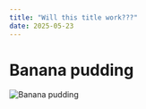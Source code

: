 ```yaml
---
title: "Will this title work???"
date: 2025-05-23
---
```


# Banana pudding
![Banana pudding](https://www.momontimeout.com/wp-content/uploads/2020/07/the-best-banana-pudding-recipe-served-on-a-white-plate-garnished-with-whipped-cream-and-nilla-wafers-no-text.jpg)
